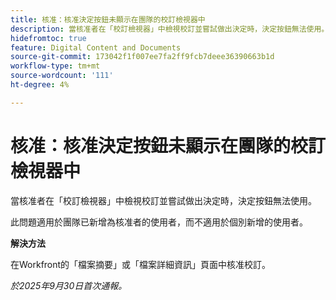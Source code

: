 ```yaml
---
title: 核准：核准決定按鈕未顯示在團隊的校訂檢視器中
description: 當核准者在「校訂檢視器」中檢視校訂並嘗試做出決定時，決定按鈕無法使用。 此問題有因應措施。
hidefromtoc: true
feature: Digital Content and Documents
source-git-commit: 173042f1f007ee7fa2ff9fcb7deee36390663b1d
workflow-type: tm+mt
source-wordcount: '111'
ht-degree: 4%

---
```



# 核准：核准決定按鈕未顯示在團隊的校訂檢視器中

當核准者在「校訂檢視器」中檢視校訂並嘗試做出決定時，決定按鈕無法使用。

此問題適用於團隊已新增為核准者的使用者，而不適用於個別新增的使用者。

**解決方法**

在Workfront的「檔案摘要」或「檔案詳細資訊」頁面中核准校訂。

_於2025年9月30日首次通報。_
